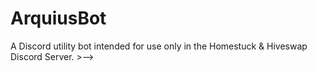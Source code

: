 # ArquiusBot
A Discord utility bot intended for use only in the Homestuck &amp; Hiveswap Discord Server. >-->
